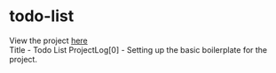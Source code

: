 # todo-list
View the project <a href="">here</a> <br/>
Title - Todo List
ProjectLog[0] - Setting up the basic boilerplate for the project. <br/>

